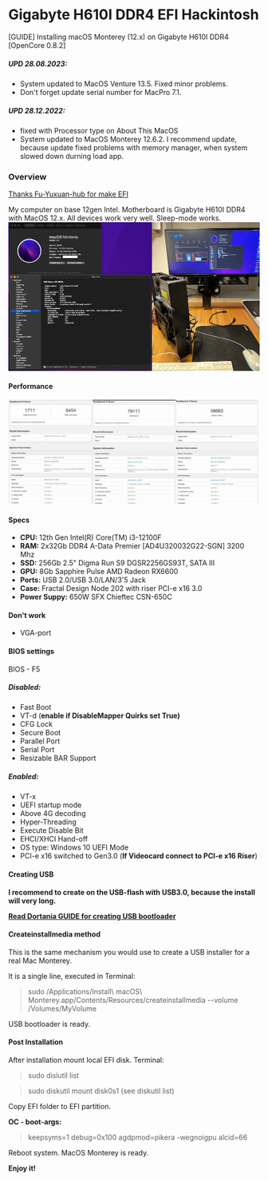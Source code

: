 # Gigabyte H610I DDR4 EFI Hackintosh
[GUIDE] Installing macOS Monterey (12.x) on Gigabyte H610I DDR4 [OpenCore 0.8.2]

##### UPD 28.08.2023: 

- System updated to MacOS Venture 13.5. Fixed minor problems.
- Don't forget update serial number for MacPro 7.1.

##### UPD 28.12.2022: 

- fixed with Processor type on About This MacOS
- System updated to MacOS Monterey 12.6.2. I recommend update, because update fixed problems with memory manager, when system slowed down durning load app.

### Overview
[Thanks Fu-Yuxuan-hub for make EFI](https://github.com/Fu-Yuxuan-hub/General-EFI-for-H610-B660-Z690.git)

My computer on base 12gen Intel. Motherboard is Gigabyte H610I DDR4 with MacOS 12.x. All devices work very well. Sleep-mode works.
![](img/about_this_Hac.png)

#### Performance
![](img/all_points.png)

#### Specs
- **CPU:** 12th Gen Intel(R) Core(TM) i3-12100F
- **RAM:** 2x32Gb DDR4 A-Data Premier [AD4U320032G22-SGN] 3200 Mhz
- **SSD:** 256Gb 2.5" Digma Run S9 DGSR2256GS93T, SATA III
- **GPU:** 8Gb Sapphire Pulse AMD Radeon RX6600 
- **Ports:** USB 2.0/USB 3.0/LAN/3'5 Jack
- **Case:** Fractal Design Node 202 with riser PCI-e x16 3.0
- **Power Suppy:** 650W SFX Chieftec CSN-650C 

#### Don't work
- VGA-port

#### BIOS settings
BIOS - F5
##### Disabled:
- Fast Boot
- VT-d (**enable if DisableMapper Quirks set True)** 
- CFG Lock
- Secure Boot
- Parallel Port
- Serial Port
- Resizable BAR Support

##### Enabled:
- VT-x
- UEFI startup mode
- Above 4G decoding
- Hyper-Threading
- Execute Disable Bit
- EHCI/XHCI Hand-off
- OS type: Windows 10 UEFI Mode
- PCI-e x16 switched to Gen3.0 (**If Videocard connect to PCI-e x16 Riser**)

#### Creating USB
**I recommend to create on the USB-flash with USB3.0, because the install will very long.** 

[**Read Dortania GUIDE for creating USB bootloader**](https://dortania.github.io/OpenCore-Install-Guide/installer-guide/mac-install.html#downloading-macos-modern-os)

#### Createinstallmedia method

This is the same mechanism you would use to create a USB installer for a real Mac Monterey.

It is a single line, executed in Terminal:

> sudo /Applications/Install\ macOS\ Monterey.app/Contents/Resources/createinstallmedia --volume /Volumes/MyVolume

USB bootloader is ready.

#### Post Installation

After installation mount local EFI disk. Terminal:

> sudo dislutil list

> sudo diskutil mount disk0s1 (see diskutil list)

Copy EFI folder to EFI partition.

**OC - boot-args:**
> keepsyms=1 debug=0x100 agdpmod=pikera -wegnoigpu alcid=66

Reboot system. MacOS Monterey is ready.

**Enjoy it!**
